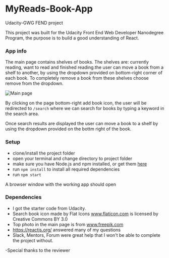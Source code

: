 # MyReads-Book-App
Udacity-GWG FEND project

This project was built for the Udacity Front End Web Developer Nanodegree Program, the purpose is to build a good understanding of React. 

### App info
The main page contains shelves of books. The shelves are: currently reading, want to read and finished reading.the user can move a book from a shelf to another, by using the dropdown provided on bottom-right corner of each book.
To completely remove a book from these shelves choose remove from the dropdown.

![Main page](/images/screenshot.png?raw=true)

By clicking on the page bottom-right add book icon, the user will be  redirected to `/search`  where we can search for books by typing a keyword in the search area.

Once search results are displayed the user can move a book to a shelf by using the dropdown provided on the bottm right of the book. 


### Setup
- clone/install the project folder 
- open your terminal and change directory to project folder
- make sure you have Node.js and npm installed, or get them [here](https://nodejs.org/it/download)
- run `npm install` to install all required dependencies
- run `npm start`

A browser window with the working app should open

### Dependencies
- I got the starter code from Udacity.
- Search book icon made by Flat Icons www.flaticon.com is licensed by Creative Commons BY 3.0
- Top photo in the main page is from www.freepik.com
- https://reactjs.org/ answered many of my questions
- Slack, Mentors, Forum were great help that I won't be able to complete the project without.

-Special thanks to the reviewer

